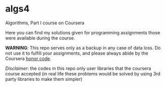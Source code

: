 # algs4
Algorithms, Part I course on Coursera

Here you can find my solutions given for programming assignments those were available during the course.

**WARNING**: This repo serves only as a backup in any case of data loss. Do not use it to fulfill your assignments, and please always abide by the Coursera [honor code](https://www.coursera.org/maestro/auth/normal/tos.php#honorcode).

*Disclaimer*: the codes in this repo only user libraries that the coursera course accepted (in real life these problems would be solved by using 3rd party libraries to make them simpler)
